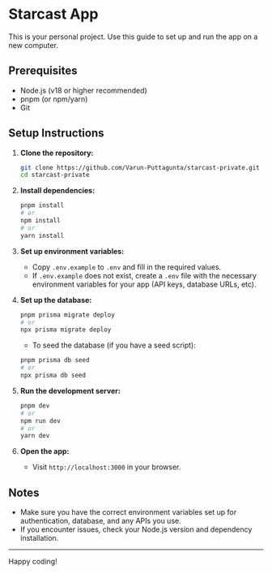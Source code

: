 # Starcast App

This is your personal project. Use this guide to set up and run the app on a new computer.

## Prerequisites
- Node.js (v18 or higher recommended)
- pnpm (or npm/yarn)
- Git

## Setup Instructions

1. **Clone the repository:**
   ```sh
   git clone https://github.com/Varun-Puttagunta/starcast-private.git
   cd starcast-private
   ```

2. **Install dependencies:**
   ```sh
   pnpm install
   # or
   npm install
   # or
   yarn install
   ```

3. **Set up environment variables:**
   - Copy `.env.example` to `.env` and fill in the required values.
   - If `.env.example` does not exist, create a `.env` file with the necessary environment variables for your app (API keys, database URLs, etc).

4. **Set up the database:**
   ```sh
   pnpm prisma migrate deploy
   # or
   npx prisma migrate deploy
   ```
   - To seed the database (if you have a seed script):
   ```sh
   pnpm prisma db seed
   # or
   npx prisma db seed
   ```

5. **Run the development server:**
   ```sh
   pnpm dev
   # or
   npm run dev
   # or
   yarn dev
   ```

6. **Open the app:**
   - Visit `http://localhost:3000` in your browser.

## Notes
- Make sure you have the correct environment variables set up for authentication, database, and any APIs you use.
- If you encounter issues, check your Node.js version and dependency installation.

---

Happy coding! 
